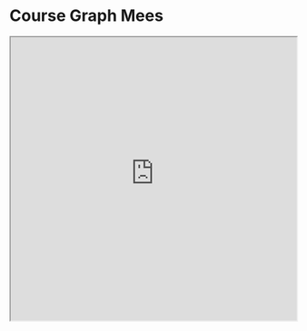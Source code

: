 # Course Graph Mees

<iframe allow="fullscreen" style="width: 100%!important; height: 500px;" src="https://prime-applets.ewi.tudelft.nl/graph/CT1000/Mees?lecture=undefined&view=all" allowfullscreen></iframe>